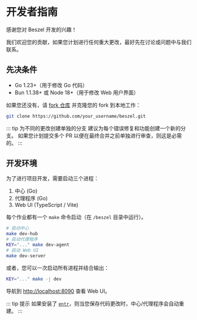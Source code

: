 # 开发者指南

感谢您对 Beszel 开发的兴趣！

我们欢迎您的贡献，如果您计划进行任何重大更改，最好先在讨论或问题中与我们联系。

## 先决条件

- Go 1.23+（用于修改 Go 代码）
- Bun 1.1.38+ 或 Node 18+（用于修改 Web 用户界面）

如果您还没有，请 [fork 仓库](https://github.com/henrygd/beszel/fork) 并克隆您的 fork 到本地工作：

```bash
git clone https://github.com/your_username/beszel.git
```

::: tip 为不同的更改创建单独的分支
建议为每个错误修复和功能创建一个新的分支。
如果您计划提交多个 PR 以便在最终合并之前单独进行审查，则这是必需的。
:::

## 开发环境

为了进行项目开发，需要启动三个进程：

1. 中心 (Go)
2. 代理程序 (Go)
3. Web UI (TypeScript / Vite)

每个作业都有一个 `make` 命令启动（在 `/beszel` 目录中运行）。

```bash
# 启动中心
make dev-hub
# 启动代理程序
KEY="..." make dev-agent
# 启动 Web UI
make dev-server
```

或者，您可以一次启动所有进程并结合输出：

```bash
KEY="..." make -j dev
```

导航到 [http://localhost:8090](http://localhost:8090) 查看 Web UI。

::: tip 提示
如果安装了 [`entr`](https://github.com/eradman/entr)，则当您保存代码更改时，中心/代理程序会自动重建。
:::
